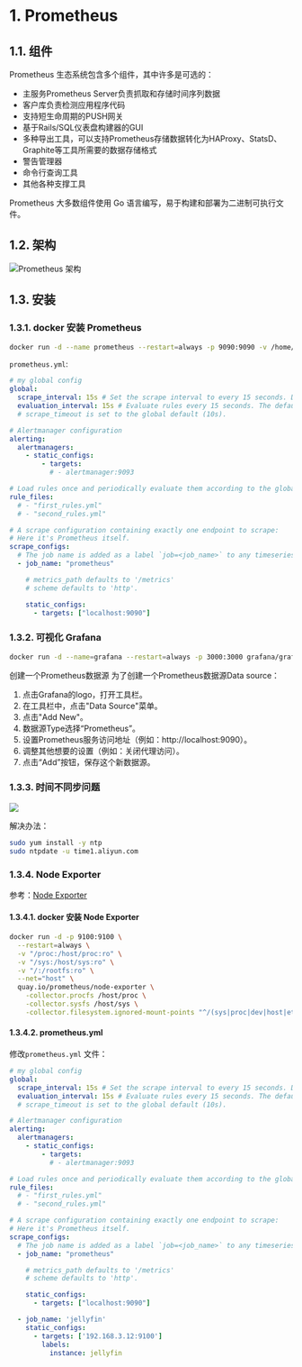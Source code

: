 # 1. Prometheus

## 1.1. 组件
Prometheus 生态系统包含多个组件，其中许多是可选的：

- 主服务Prometheus Server负责抓取和存储时间序列数据
- 客户库负责检测应用程序代码
- 支持短生命周期的PUSH网关
- 基于Rails/SQL仪表盘构建器的GUI
- 多种导出工具，可以支持Prometheus存储数据转化为HAProxy、StatsD、Graphite等工具所需要的数据存储格式
- 警告管理器
- 命令行查询工具
- 其他各种支撑工具

Prometheus 大多数组件使用 Go 语言编写，易于构建和部署为二进制可执行文件。

## 1.2. 架构
![Prometheus 架构](https://prometheus.io/assets/architecture.png)

## 1.3. 安装
### 1.3.1. docker 安装 Prometheus
```bash
docker run -d --name prometheus --restart=always -p 9090:9090 -v /home/centos/prometheus/prometheus.yml:/etc/prometheus/prometheus.yml prom/prometheus
```

`prometheus.yml`:
```yml
# my global config
global:
  scrape_interval: 15s # Set the scrape interval to every 15 seconds. Default is every 1 minute.
  evaluation_interval: 15s # Evaluate rules every 15 seconds. The default is every 1 minute.
  # scrape_timeout is set to the global default (10s).

# Alertmanager configuration
alerting:
  alertmanagers:
    - static_configs:
        - targets:
          # - alertmanager:9093

# Load rules once and periodically evaluate them according to the global 'evaluation_interval'.
rule_files:
  # - "first_rules.yml"
  # - "second_rules.yml"

# A scrape configuration containing exactly one endpoint to scrape:
# Here it's Prometheus itself.
scrape_configs:
  # The job name is added as a label `job=<job_name>` to any timeseries scraped from this config.
  - job_name: "prometheus"

    # metrics_path defaults to '/metrics'
    # scheme defaults to 'http'.

    static_configs:
      - targets: ["localhost:9090"]
```

### 1.3.2. 可视化 Grafana
```bash
docker run -d --name=grafana --restart=always -p 3000:3000 grafana/grafana-enterprise
```

创建一个Prometheus数据源
为了创建一个Prometheus数据源Data source：

1. 点击Grafana的logo，打开工具栏。
2. 在工具栏中，点击"Data Source"菜单。
3. 点击"Add New"。
4. 数据源Type选择“Prometheus”。
5. 设置Prometheus服务访问地址（例如：http://localhost:9090）。
6. 调整其他想要的设置（例如：关闭代理访问）。
7. 点击“Add”按钮，保存这个新数据源。

### 1.3.3. 时间不同步问题
![](https://img2020.cnblogs.com/blog/2528116/202112/2528116-20211224105106903-395194182.png)

解决办法：

```bash
sudo yum install -y ntp
sudo ntpdate -u time1.aliyun.com
```

### 1.3.4. Node Exporter 
参考：[Node Exporter ](https://github.com/prometheus/node_exporter#using-docker)

#### 1.3.4.1. docker 安装 Node Exporter 
```bash
docker run -d -p 9100:9100 \
  --restart=always \
  -v "/proc:/host/proc:ro" \
  -v "/sys:/host/sys:ro" \
  -v "/:/rootfs:ro" \
  --net="host" \
  quay.io/prometheus/node-exporter \
    -collector.procfs /host/proc \
    -collector.sysfs /host/sys \
    -collector.filesystem.ignored-mount-points "^/(sys|proc|dev|host|etc)($|/)"
```

#### 1.3.4.2. prometheus.yml
修改`prometheus.yml` 文件：

```yml
# my global config
global:
  scrape_interval: 15s # Set the scrape interval to every 15 seconds. Default is every 1 minute.
  evaluation_interval: 15s # Evaluate rules every 15 seconds. The default is every 1 minute.
  # scrape_timeout is set to the global default (10s).

# Alertmanager configuration
alerting:
  alertmanagers:
    - static_configs:
        - targets:
          # - alertmanager:9093

# Load rules once and periodically evaluate them according to the global 'evaluation_interval'.
rule_files:
  # - "first_rules.yml"
  # - "second_rules.yml"

# A scrape configuration containing exactly one endpoint to scrape:
# Here it's Prometheus itself.
scrape_configs:
  # The job name is added as a label `job=<job_name>` to any timeseries scraped from this config.
  - job_name: "prometheus"

    # metrics_path defaults to '/metrics'
    # scheme defaults to 'http'.

    static_configs:
      - targets: ["localhost:9090"]

  - job_name: 'jellyfin'
    static_configs:
      - targets: ['192.168.3.12:9100']
        labels:
          instance: jellyfin
```

